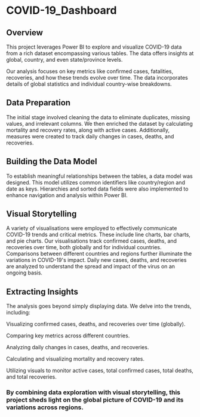 # COVID-19_Dashboard

## Overview

This project leverages Power BI to explore and visualize COVID-19 data from a rich dataset encompassing various tables. The data offers insights at global, country, and even state/province levels.

Our analysis focuses on key metrics like confirmed cases, fatalities, recoveries, and how these trends evolve over time. The data incorporates details of global statistics and individual country-wise breakdowns.

## Data Preparation

The initial stage involved cleaning the data to eliminate duplicates, missing values, and irrelevant columns. We then enriched the dataset by calculating mortality and recovery rates, along with active cases. Additionally, measures were created to track daily changes in cases, deaths, and recoveries.

## Building the Data Model

To establish meaningful relationships between the tables, a data model was designed. This model utilizes common identifiers like country/region and date as keys. Hierarchies and sorted data fields were also implemented to enhance navigation and analysis within Power BI.

## Visual Storytelling

A variety of visualisations were employed to effectively communicate COVID-19 trends and critical metrics. These include line charts, bar charts, and pie charts. Our visualisations track confirmed cases, deaths, and recoveries over time, both globally and for individual countries. Comparisons between different countries and regions further illuminate the variations in COVID-19's impact. Daily new cases, deaths, and recoveries are analyzed to understand the spread and impact of the virus on an ongoing basis.

## Extracting Insights

The analysis goes beyond simply displaying data. We delve into the trends, including:

Visualizing confirmed cases, deaths, and recoveries over time (globally).

Comparing key metrics across different countries.

Analyzing daily changes in cases, deaths, and recoveries.

Calculating and visualizing mortality and recovery rates.

Utilizing visuals to monitor active cases, total confirmed cases, total deaths, and total recoveries.

### By combining data exploration with visual storytelling, this project sheds light on the global picture of COVID-19 and its variations across regions.
